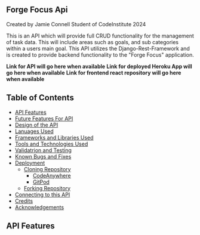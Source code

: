 ## Forge Focus Api
Created by Jamie Connell Student of CodeInstitute 2024

This is an API which will provide full CRUD functionality for the management of task data. This will include areas such as goals, and sub categories within a users main goal. This API utilizes the Django-Rest-Framework and is created to provide backend functionality to the "Forge Focus" application. 

**Link for API will go here when available**
**Link for deployed Heroku App will go here when available**
**Link for frontend react repository will go here when available**

## Table of Contents
- [API Features](#API-Features)
- [Future Features For API](#Future-Features-for-API)
- [Design of the API](#Design-of-the-API)
- [Lanuages Used](#Lanuages-Used)
- [Frameworks and Libraries Used](#Frameworks-and-Linraries-used)
- [Tools and Technologies Used](#Tools-and-Technologies-Used)
- [Validatrion and Testing](#Validation-and-Testing)
- [Known Bugs and Fixes](#Known-Bugs-and-Fixes)
- [Deployment](#deployment)
    - [Cloning Repository](#Cloning-Repository)
        - [CodeAnywhere](#CodeAnywhere)
        - [GitPod](#Gitpod)
    - [Forking Repository](#Forking-Repository)
- [Connecting to this API](#Connecting-to-this-API)
- [Credits](#Credits)
- [Acknowledgements](#Acknoledgements)

## API Features
